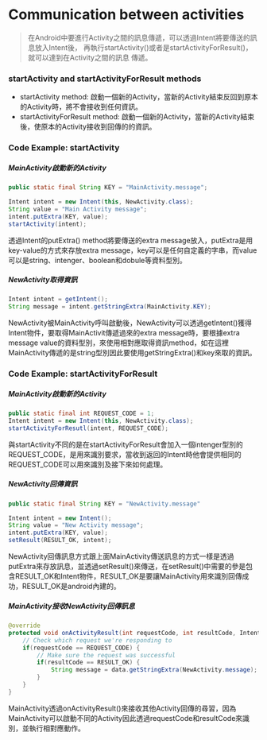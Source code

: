 Communication between activities
================================
>在Android中要進行Activity之間的訊息傳遞，可以透過Intent將要傳送的訊息放入Intent後，
>再執行startActivity()或者是startActivityForResult()，就可以達到在Activity之間的訊息
>傳遞。

### startActivity and startActivityForResult methods
* startActivity method: 啟動一個新的Activity，當新的Activity結束反回到原本的Activity時，將不會接收到任何資訊。
* startActivityForResult method: 啟動一個新的Activity，當新的Activity結束後，使原本的Activity接收到回傳的的資訊。

### Code Example: startActivity

##### MainActivity啟動新的Activity

```java
public static final String KEY = "MainActivity.message";

Intent intent = new Intent(this, NewActivity.class);
String value = "Main Activity message";
intent.putExtra(KEY, value);
startActivity(intent);
```

透過Intent的putExtra() method將要傳送的extra message放入，putExtra是用key-value的方式來存放extra message，key可以是任何自定義的字串，而value可以是string、intenger、boolean和dobule等資料型別。

##### NewActivity取得資訊

```java
Intent intent = getIntent();
String message = intent.getStringExtra(MainActivity.KEY);
```

NewActivity被MainActivity呼叫啟動後，NewActivity可以透過getIntent()獲得Intent物件，要取得MainActivit傳遞過來的extra message時，要根據extra message value的資料型別，來使用相對應取得資訊method，如在這裡MainActivity傳遞的是string型別因此要使用getStringExtra()和key來取的資訊。

### Code Example: startActivityForResult

##### MainActivity啟動新的Activity

```java
public static final int REQUEST_CODE = 1;
Intent intent = new Intent(this, NewActivity.class);
startActivityForResutl(intent, REQUEST_CODE);
```

與startActivity不同的是在startActivityForResult會加入一個intenger型別的REQUEST_CODE，是用來識別要求，當收到返回的Intent時他會提供相同的REQUEST_CODE可以用來識別及接下來如何處理。

##### NewActivity回傳資訊

```java
public static final String KEY = "NewActivity.message"

Intent intent = new Intent();
String value = "New Activity message";
intent.putExtra(KEY, value);
setResult(RESULT_OK, intent);
```

NewActivity回傳訊息方式跟上面MainActivity傳送訊息的方式一樣是透過putExtra來存放訊息，並透過setResult()來傳送，在setResult()中需要的參是包含RESULT_OK和Intent物件，RESULT_OK是要讓MainActivity用來識別回傳成功，RESULT_OK是android內建的。

##### MainActivity接收NewActivity回傳訊息

```java
@override
protected void onActivityResult(int requestCode, int resultCode, Intent data) {
	// Check which request we're responding to
	if(requestCode == REQUEST_CODE) {
		// Make sure the request was successful
		if(resultCode == RESULT_OK) {
			String message = data.getStringExtra(NewActivity.message);
		}
	}
}
```

MainActivity透過onActivityResult()來接收其他Activity回傳的尋習，因為MainActivity可以啟動不同的Activity因此透過requestCode和resultCode來識別，並執行相對應動作。
